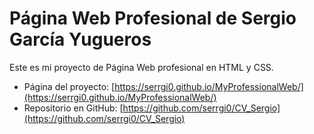 
# Página Web Profesional de Sergio García Yugueros

Este es mi proyecto de Página Web profesional en HTML y CSS.

- Página del proyecto: [https://serrgi0.github.io/MyProfessionalWeb/](https://serrgi0.github.io/MyProfessionalWeb/)
- Repositorio en GitHub: [https://github.com/serrgi0/CV_Sergio](https://github.com/serrgi0/CV_Sergio)

